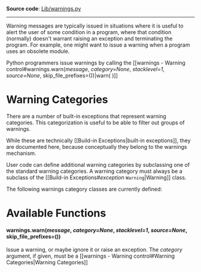 **Source code**: [Lib/warnings.py](https://github.com/python/cpython/blob/3.13/Lib/warnings.py)
___
Warning messages are typically issued in situations where it is useful to alert the user of some condition in a program, where that condition (normally) doesn't warrant raising an exception and terminating the program. For example, one might want to issue a warning when a program uses an obsolete module.

Python programmers issue warnings by calling the [[warnings - Warning control#warnings.warn(*message*, *category=None*, *stacklevel=1*, *source=None*, skip_file_prefixes=())|warn( )]]
# Warning Categories
There are a number of built-in exceptions that represent warning categories. This categorization is useful to be able to filter out groups of warnings.

While these are technically [[Build-in Exceptions|built-in exceptions]], they are documented here, because conceptually they belong to the warnings mechanism.

User code can define additional warning categories by subclassing one of the standard warning categories. A warning category must always be a subclass of the [[Build-in Exceptions#*exception* `Warning`|Warning]] class.

The following warnings category classes are currently defined:

# Available Functions
#### warnings.warn(*message*, *category=None*, *stacklevel=1*, *source=None*, skip_file_prefixes=())
Issue a warning, or maybe ignore it or raise an exception. The *category* argument, if given, must be a [[warnings - Warning control#Warning Categories|Warning Categories]]
